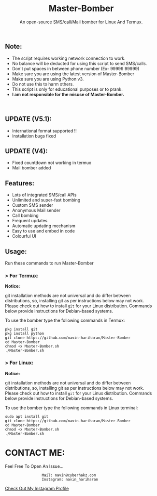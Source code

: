 <h1 align="center">Master-Bomber</h1>
<p align="center">An open-source SMS/call/Mail bomber for Linux And Termux.</p><br>

## Note:

- The script requires working network connection to work.
- No balance will be deducted for using this script to send SMS/calls.
- Don't put spaces in between phone number (Ex- 99999 99999)
- Make sure you are using the latest version of Master-Bomber
- Make sure you are using Python v3.
- Do not use this to harm others.
- This script is only for educational purposes or to prank.
- **I am not responsible for the misuse of Master-Bomber.**
<br>

## UPDATE (V5.1):

- International format supported !!
- Installation bugs fixed

## UPDATE (V4):

- Fixed countdown not working in termux
- Mail bomber added

## Features:

- Lots of integrated SMS/call APIs
- Unlimited and super-fast bombing
- Custom SMS sender
- Anonymous Mail sender
- Call bombing
- Frequent updates
- Automatic updating mechanism
- Easy to use and embed in code
- Colourful UI

## Usage:

Run these commands to run Master-Bomber

### > For Termux:

**Notice:** 

git installation methods are not universal and do differ between distributions,
so, installing git as per instructions below may not work.
Please check out how to install `git` for your Linux distribution.
Commands below provide instructions for Debian-based systems.

To use the bomber type the following commands in Termux:
```
pkg install git
pkg install python
git clone https://github.com/navin-hariharan/Master-Bomber
cd Master-Bomber
chmod +x Master-Bomber.sh
./Master-Bomber.sh
```

### > For Linux:

**Notice:** 

git installation methods are not universal and do differ between distributions,
so, installing git as per instructions below may not work.
Please check out how to install `git` for your Linux distribution.
Commands below provide instructions for Debian-based systems.

To use the bomber type the following commands in Linux terminal:
```
sudo apt install git
git clone https://github.com/navin-hariharan/Master-Bomber
cd Master-Bomber
chmod +x Master-Bomber.sh
./Master-Bomber.sh
```

# CONTACT ME:

Feel Free To Open An Issue...

```
                 Mail: navin@cyberhakz.com
                 Instagram: navin_hariharan
```

<a href="https://www.instagram.com/navin_hariharan/">Check Out My Instagram Profile</a>
